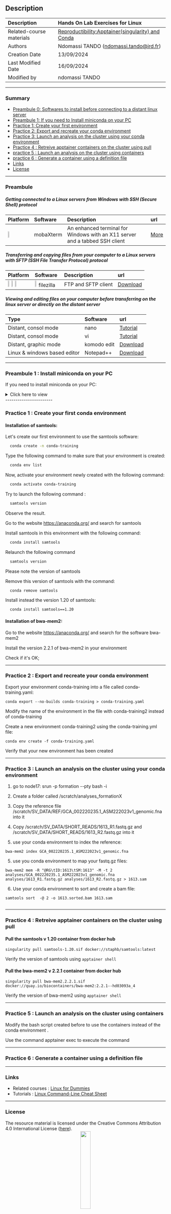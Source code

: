 ## Description

| Description              | Hands On Lab Exercises for Linux                                                                                    |
|:-------------------------|:--------------------------------------------------------------------------------------------------------------------|
| Related-course materials | [Reproductibility:Apptainer(singularity) and Conda](https://github.com/CIBiG-wave/cibig-wave.github.io/blob/gh-pages/docs/course_materials/REPRO/CONTAINERS/) |
| Authors                  | Ndomassi TANDO (ndomassi.tando@ird.fr)                                                           |
| Creation Date            | 13/09/2024                                                                                                          |
| Last Modified Date       | 16/09/2024                                                                                                          |
| Modified by              | ndomassi TANDO              |

-----------------------

### Summary

<!-- TOC depthFrom:2 depthTo:2 withLinks:1 updateOnSave:1 orderedList:0 -->
* [Preambule 0: Softwares to install before connecting to a distant linux server ](#preambule-0)
* [Preambule 1: If you need to Install miniconda on your PC](#preambule-1)
* [Practice 1: Create your first environment](#practice-1)
* [Practice 2: Export and recreate your conda environment](#practice-2)
* [Practice 3: Launch an analysis on the cluster using your conda environment](#practice-3)
* [Practice 4 : Retreive apptainer containers on the cluster using pull](#practice-4)
* [practice 5 : Launch an analysis on the cluster using containers](#practice-5)
* [practice 6 : Generate a container using a definition file](#practice-6)
* [Links](#links)
* [License](#license)


-----------------------

<a name="preambule"></a>
### Preambule


##### Getting connected to a Linux servers from Windows with SSH (Secure Shell) protocol

| Platform                                                              | Software  | Description | url |
|:----------------------------------------------------------------------| :------------- | :------------- | :------------- |
| <img width="10%" class="img-responsive" src="img/osWin.png"/> | mobaXterm |An enhanced terminal for Windows with an X11 server and a tabbed SSH client | [More](https://mobaxterm.mobatek.net/) |



##### Transferring and copying files from your computer to a Linux servers with SFTP (SSH File Transfer Protocol) protocol

| Platform                                                                                                                                                                                     | Software  | Description | url |
|:---------------------------------------------------------------------------------------------------------------------------------------------------------------------------------------------| :------------- | :------------- | :------------- |
| <img width="10%" class="img-responsive" src="img/osApple.png"/> <img width="10%" class="img-responsive" src="img/osLinux.png"/> <img width="10%" class="img-responsive" src="img/osWin.png"/>| <img width="10%" class="img-responsive" src="img/filezilla.png"/> filezilla |  FTP and SFTP client  | [Download](https://filezilla-project.org/download.php?type=client)  |


##### Viewing and editing files on your computer before transferring on the linux server or directly on the distant server

| Type | Software  | url |
| :------------- | :------------- | :------------- |
| Distant, consol mode |  nano | [Tutorial](http://www.howtogeek.com/howto/42980/) |  
| Distant, consol mode |  vi | [Tutorial](https://www.washington.edu/computing/unix/vi.html)  |  
| Distant, graphic mode| komodo edit | [Download](https://www.activestate.com/komodo-ide/downloads/edit) |
| Linux & windows based editor | Notepad++ | [Download](https://notepad-plus-plus.org/download/v7.5.5.html) |

-----------------------


<a name="preambule-1"></a>
### Preambule 1  : Install miniconda on your PC

If you need to install miniconda on your PC:

<details><summary>Click here to view</summary>

* Create a directory called `miniconda`

   ```bash
   mkdir miniconda3
   ```

* Download the Miniconda installation script for Linux (Google Cloud Shell runs on a Linux virtual machine):
  ```bash
  wget https://repo.anaconda.com/miniconda/Miniconda3-latest-Linux-x86_64.sh
  ```

* Run the Miniconda installation script (`-b` to be able to run unattended, which means that all of the agreements are automatically accepted without user prompt. `-u` updates any existing installation in the directory of install if there is one. `-p` is the directory to install into):
  ```bash
  bash Miniconda3-latest-Linux-x86_64.sh  -b -u -p ~/miniconda3
  ```

* Add this conda initialization incantation to your .bashrc:

  ```bash
  ~/miniconda3/bin/conda init bash
  ```

* After the install is complete, source your **.bashrc** to refresh the terminal with information about conda:

  ```bash
  source .bashrc
  ```

* This will start the conda environment. Notice that your command prompt now includes **(base)**, e.g.,:
  ```
  (base) formation20@master1:~$
  ```

* If you don't want conda to start every time you open a terminal, simply add the following line at the end of your .bashrc:

   ```bash
   conda deactivate
   ```
* Add the defaults channels:
  
   ```bash
   conda config --add channels defaults
   conda config --add channels bioconda
   conda config --add channels conda-forge
   conda config --set channel_priority strict
   ```

</details>
-----------------------

<a name="practice-1"></a>
###  Practice 1 : Create your first conda environment


#### Installation of samtools:

Let's create our first environment to use the samtools software:

 ```bash
   conda create -n conda-training 
   ```

Type the following command to make sure that your environment is created:

 ```bash
   conda env list
   ```
Now,  activate your environment newly created with the following command:

 ```bash
   conda activate conda-training
   ```

Try to launch the following command :

 ```bash
   samtools version
   ```
Observe the result.

Go to the website https://anaconda.org/  and search for samtools 

Install samtools in this environment with the following command:

 ```bash
   conda install samtools
   ```

Relaunch the following command 

 ```bash
   samtools version
   ```
Please note the version of samtools

Remove this version of samtools with the command:

 ```bash
   conda remove samtools
   ```
Install instead the version 1.20 of samtools:

 ```bash
   conda install samtools==1.20
   ```
#### Installation of bwa-mem2:

Go to the website https://anaconda.org/  and search for the software bwa-mem2

Install the version 2.2.1 of bwa-mem2 in your environment

Check if it's OK;

-----------------------

<a name="practice-2"></a>
### Practice 2 : Export and recreate your conda environment

Export your environment conda-training into a file called conda-training.yaml:

```
conda export --no-builds conda-training > conda-training.yaml

```

Modify the name of the environment in the file with conda-training2 instead of conda-training


Create a new environment conda-training2 using the conda-training.yml file:

```
conda env create -f conda-training.yaml
```

Verify that your new environment has been created

-----------------------

<a name="practice-3"></a>
### Practice 3 : Launch an analysis on the cluster using your conda environment

1) go to node17: srun -p formation --pty bash -i

2) Create a folder called /scratch/analyses_formationX

3) Copy the reference file /scratch/SV_DATA/REF/GCA_002220235.1_ASM222023v1_genomic.fna into it

4) Copy  /scratch/SV_DATA/SHORT_READS/1613_R1.fastq.gz and /scratch/SV_DATA/SHORT_READS/1613_R2.fastq.gz into it


4) use your conda environment to index the reference:

```
bwa-mem2 index GCA_002220235.1_ASM222023v1_genomic.fna

```

5) use you conda environment to map your fastq.gz files:

```
bwa-mem2 mem -R "@RG\tID:1613\tSM:1613" -M -t 2 analyses/GCA_002220235.1_ASM222023v1_genomic.fna analyses/1613_R1.fastq.gz analyses/1613_R2.fastq.gz > 1613.sam

```

6) Use your conda environment to sort and create a bam file:

```
samtools sort  -@ 2 -o 1613.sorted.bam 1613.sam


```




-----------------------

<a name="practice-4"></a>
### Practice 4 :  Retreive apptainer containers on the cluster using pull

#### Pull the samtools v 1.20 container from docker hub

```
singularity pull samtools-1.20.sif docker://staphb/samtools:latest

```

Verify the version of samtools using `apptainer shell`


#### Pull the bwa-mem2 v 2.2.1 container from docker hub

```
singularity pull bwa-mem2.2.2.1.sif docker://quay.io/biocontainers/bwa-mem2:2.2.1--hd03093a_4

```

Verify the version of bwa-mem2 using `apptainer shell`


-----------------------

<a name="practice-5"></a>
### Practice 5 : Launch an analysis on the cluster using containers

Modify the bash script created before to use the containers instead of the conda environment .

Use the command apptainer exec to execute the command

-----------------------

<a name="practice-6"></a>
### Practice 6 : Generate a container using a definition file


-----------------------





### Links
<a name="links"></a>

* Related courses : [Linux for Dummies](https://)
* Tutorials : [Linux Command-Line Cheat Sheet](https://)

-----------------------

### License
<a name="license"></a>

<div>
The resource material is licensed under the Creative Commons Attribution 4.0 International License (<a href="http://creativecommons.org/licenses/by-nc-sa/4.0/">here</a>).
<center><img width="25%" class="img-responsive" src="http://creativecommons.org.nz/wp-content/uploads/2012/05/by-nc-sa1.png"/>
</center>
</div>
